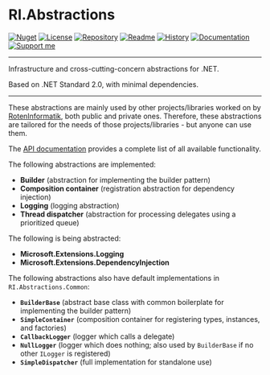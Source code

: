 # RI.Abstractions

[![Nuget](https://img.shields.io/nuget/v/RI.Abstractions.Common)](https://www.nuget.org/packages/RI.Abstractions.Common/) [![License](https://img.shields.io/github/license/RotenInformatik/AbstractionsDotNet)](LICENSE) [![Repository](https://img.shields.io/badge/repo-AbstractionsDotNet-lightgrey)](https://github.com/RotenInformatik/AbstractionsDotNet) [![Readme](https://img.shields.io/badge/docs-Readme-yellowgreen)](README.md) [![History](https://img.shields.io/badge/docs-History-yellowgreen)](HISTORY.md) [![Documentation](https://img.shields.io/badge/docs-API-yellowgreen)](https://roteninformatik.github.io/AbstractionsDotNet/api/) [![Support me](https://img.shields.io/badge/support%20me-Ko--fi-ff69b4?logo=Ko-fi)](https://ko-fi.com/andreasroten)

---

Infrastructure and cross-cutting-concern abstractions for .NET.

Based on .NET Standard 2.0, with minimal dependencies.

---

These abstractions are mainly used by other projects/libraries worked on by [RotenInformatik](https://github.com/RotenInformatik/), both public and private ones. Therefore, these abstractions are tailored for the needs of those projects/libraries - but anyone can use them.

The [API documentation](https://roteninformatik.github.io/AbstractionsDotNet/api/) provides a complete list of all available functionality.

The following abstractions are implemented:

* **Builder** (abstraction for implementing the builder pattern)
* **Composition container** (registration abstraction for dependency injection)
* **Logging** (logging abstraction)
* **Thread dispatcher** (abstraction for processing delegates using a prioritized queue)

The following is being abstracted:

* **Microsoft.Extensions.Logging**
* **Microsoft.Extensions.DependencyInjection**

The following abstractions also have default implementations in `RI.Abstractions.Common`:

* **`BuilderBase`** (abstract base class with common boilerplate for implementing the builder pattern)
* **`SimpleContainer`** (composition container for registering types, instances, and factories)
* **`CallbackLogger`** (logger which calls a delegate)
* **`NullLogger`** (logger which does nothing; also used by `BuilderBase` if no other `ILogger` is registered)
* **`SimpleDispatcher`** (full implementation for standalone use)

